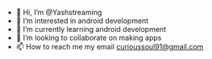 - 👋 Hi, I’m @Yashstreaming
- 👀 I’m interested in android development
- 🌱 I’m currently learning android development
- 💞️ I’m looking to collaborate on making apps
- 📫 How to reach me my email curioussoul91@gmail.com

<!---
Yashstreaming/Yashstreaming is a ✨ special ✨ repository because its `README.md` (this file) appears on your GitHub profile.
You can click the Preview link to take a look at your changes.
--->
